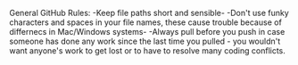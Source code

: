 General GitHub Rules:
-Keep file paths short and sensible-
-Don't use funky characters and spaces in your file names, these cause trouble because of differnecs in Mac/Windows systems-
-Always pull before you push in case someone has done any work since the last time you pulled - you wouldn't want anyone's work to get lost or to have to resolve many coding conflicts.
